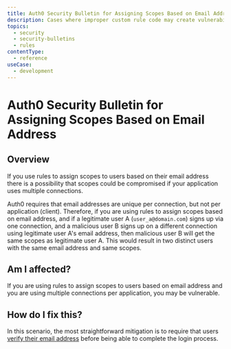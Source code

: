 ```yaml
---
title: Auth0 Security Bulletin for Assigning Scopes Based on Email Address
description: Cases where improper custom rule code may create vulnerabilities in the authentication flow.
topics:
  - security
  - security-bulletins
  - rules
contentType:
  - reference
useCase:
  - development
---
```


# Auth0 Security Bulletin for Assigning Scopes Based on Email Address

## Overview

If you use rules to assign scopes to users based on their email address there is a possibility that scopes could be compromised if your application uses multiple connections.

Auth0 requires that email addresses are unique per connection, but not per application (client). Therefore, if you are using rules to assign scopes based on email address, and if a legitimate user A (`user_a@domain.com`) signs up via one connection, and a malicious user B signs up on a different connection using legitimate user A's email address, then malicious user B will get the same scopes as legitimate user A. This would result in two distinct users with the same email address and same scopes.

## Am I affected?

If you are using rules to assign scopes to users based on email address and you are using multiple connections per application, you may be vulnerable.

## How do I fix this?

In this scenario, the most straightforward mitigation is to require that users [verify their email address](/api/management/v2#!/Jobs/post_verification_email) before being able to complete the login process.
